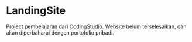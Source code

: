 # LandingSite
Project pembelajaran dari CodingStudio.
Website belum terselesaikan, dan akan diperbaharui dengan portofolio pribadi.
